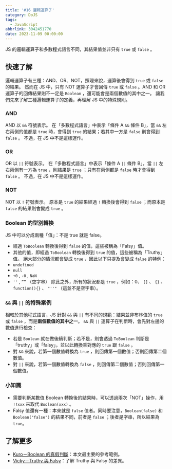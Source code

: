 ```yaml
---
title: '#16 邏輯運算子'
category: DoJS
tags:
  - JavaScript
abbrlink: 3042451770
date: 2023-11-09 00:00:00
---
```

JS 的邏輯運算子和多數程式語言不同，其結果值並非只有 `true` 或 `false` 。
<!--more-->
## 快速了解
邏輯運算子有三種：AND、OR、NOT，照理來說，運算後會得到 `true` 或 `false` 的結果。
然而在 JS 中，只有 NOT 運算子才會回傳 `true` 或 `false` 。AND 和 OR 運算子的回傳結果則不一定是 `Boolean` ，還可能會是兩個數值的其中之一。
讓我們先來了解三種邏輯運算子的定義，再理解 JS 中的特殊規則。
### AND
AND 以 `&&` 符號表示。
在「多數程式語言」中表示「條件 A `&&` 條件 B」，當 `&&` 左右兩側的值都是 `true` 時，會得到 `true` 的結果；若其中一方是 `false` 則會得到 `false` 。
不過，在 JS 中不是這樣運作。
### OR
OR 以 `||` 符號表示。
在「多數程式語言」中表示「條件 A `||` 條件 B」，當 `||` 左右兩側有一方為 `true` ，則結果是 `true` ；只有在兩側都是 `false` 時才會得到 `false` 。
不過，在 JS 中不是這樣運作。
### NOT
NOT 以 `!` 符號表示。
原本是 `true` 的結果經過 `!` 轉換後會得到 `false` ；而原本是 `false` 的結果則會變成 `true` 。
### Boolean 的型別轉換
JS 中可以分成兩種「值」：不是 true 就是 false。
- 經過 `ToBoolean` 轉換後得到 `false` 的值，這些被稱為「Falsy」值。
- 其他的值，即經過 `ToBoolean` 轉換後得到 `true` 的值，這些被稱為「Truthy」值。
絕大部分的情況都會變成 `true` ，因此以下只提及會變成 `false` 的特例：
- `undefined`
- `null`
- `+0` , `-0` ,  `NaN`
- `''`  , `””` （空字串）
除此之外，所有的狀況都是 `true` ，例如：0、 `[]` 、 `{}` 、 `function(){}` 、 `"''"` （這並不是空字串）。
### `&&`  與 `||` 的特殊案例
相較於其他程式語言，JS 針對 `&&` 與 `||` 有不同的規範：結果並非布林值的 `true` 或 `false` ，而是**兩個數值的其中之一**。
 `&&` 與 `||` 運算子在判斷時，會先對左邊的數值進行檢查：
- 若是 `Boolean` 就在做後續判斷；若不是，則會透過 `ToBoolean` 判斷是「truthy」或「falsy」，並以此轉換乘對應的 `true` 跟 `false` 。
- 對 `&&` 來說，若第一個數值轉換為 `true` ，則回傳第一個數值；否則回傳第二個數值。
- 對 `||` 來說，若第一個數值轉換為 `false` ，則回傳第二個數值；否則回傳第一個數值。
### 小知識
- 需要判斷某數值 Boolean 轉換後的結果時，可以透過兩次「NOT」操作，用 `!!xxx` 來取代 `Boolean(xxx)` 。
- Falsy 值還有一種：本來就是 `false` 值者。同時要注意，`Boolean(false)` 和 `Boolean("false")` 的結果不同，前者是 `false` ；後者是字串，所以結果為 `true`。
## 了解更多
- [Kuro－Boolean 的真假判斷](https://ithelp.ithome.com.tw/articles/10191343)：本文最主要的參考範例。
- [Vicky－Truthy 與 Falsy](https://medium.com/vicky-notes/truthy-%E8%88%87-falsy-c795dfbd7dda)：了解 Truthy 與 Falsy 的差異。